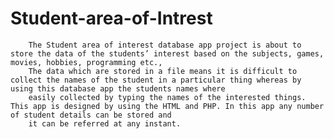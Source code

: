 # Student-area-of-Intrest
        The Student area of interest database app project is about to store the data of the students’ interest based on the subjects, games, movies, hobbies, programming etc., 
        The data which are stored in a file means it is difficult to collect the names of the student in a particular thing whereas by using this database app the students names where
        easily collected by typing the names of the interested things. This app is designed by using the HTML and PHP. In this app any number of student details can be stored and 
        it can be referred at any instant.
